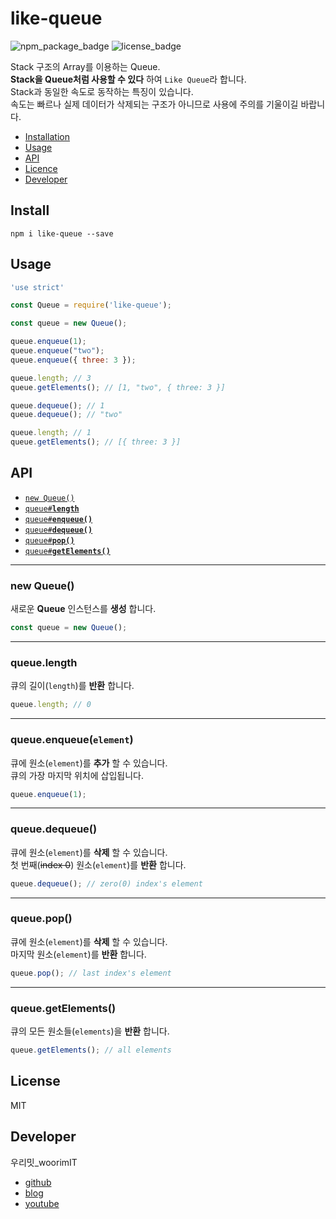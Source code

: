 # like-queue
![npm_package_badge](https://img.shields.io/badge/npm%20package-v0.2.0-blue)
![license_badge](https://img.shields.io/github/license/woorim960/like-queue)


Stack 구조의 Array를 이용하는 Queue.  
**Stack을 Queue처럼 사용할 수 있다** 하여 `Like Queue`라 합니다.  
Stack과 동일한 속도로 동작하는 특징이 있습니다.  
속도는 빠르나 실제 데이터가 삭제되는 구조가 아니므로 사용에 주의를 기울이길 바랍니다.


  * <a href="#install">Installation</a>
  * <a href="#usage">Usage</a>
  * <a href="#api">API</a>
  * <a href="#license">Licence</a>
  * <a href="#developer">Developer</a>

## Install

`npm i like-queue --save`

## Usage

```js
'use strict'

const Queue = require('like-queue');

const queue = new Queue();

queue.enqueue(1);
queue.enqueue("two");
queue.enqueue({ three: 3 });

queue.length; // 3
queue.getElements(); // [1, "two", { three: 3 }]

queue.dequeue(); // 1
queue.dequeue(); // "two"

queue.length; // 1
queue.getElements(); // [{ three: 3 }]

```

## API

* <a href="#new-Queue"><code>new Queue()</code></a>
* <a href="#length"><code>queue#<b>length</b></code></a>
* <a href="#enqueue"><code>queue#<b>enqueue()</b></code></a>
* <a href="#dequeue"><code>queue#<b>dequeue()</b></code></a>
* <a href="#pop"><code>queue#<b>pop()</b></code></a>
* <a href="#getElements"><code>queue#<b>getElements()</b></code></a>

-------------------------------------------------------
<a name="new-Queue"></a>
### new Queue()  
  
새로운 **Queue** 인스턴스를 **생성** 합니다.

```js
const queue = new Queue();
```

-------------------------------------------------------
<a name="length"></a>
### queue.length

큐의 길이(`length`)를 **반환** 합니다.

```js
queue.length; // 0
```

-------------------------------------------------------
<a name="enqueue"></a>
### queue.enqueue(`element`)

큐에 원소(`element`)를 **추가** 할 수 있습니다.  
큐의 가장 마지막 위치에 삽입됩니다.

```js
queue.enqueue(1);
```

-------------------------------------------------------
<a name="dequeue"></a>
### queue.dequeue()

큐에 원소(`element`)를 **삭제** 할 수 있습니다.  
첫 번째(~~index 0~~) 원소(`element`)를 **반환** 합니다.

```js
queue.dequeue(); // zero(0) index's element
```

-------------------------------------------------------
<a name="pop"></a>
### queue.pop()

큐에 원소(`element`)를 **삭제** 할 수 있습니다.  
마지막 원소(`element`)를 **반환** 합니다.

```js
queue.pop(); // last index's element
```

-------------------------------------------------------
<a name="getElements"></a>
### queue.getElements()

큐의 모든 원소들(`elements`)을 **반환** 합니다.

```js
queue.getElements(); // all elements
```


## License

MIT

## Developer

우리밋_woorimIT
* [github](https://github.com/woorim960)
* [blog](https://blog.naver.com/dnfla420)
* [youtube](https://www.youtube.com/channel/UCS0F25vig_sPIQXMiK8IdSg)
